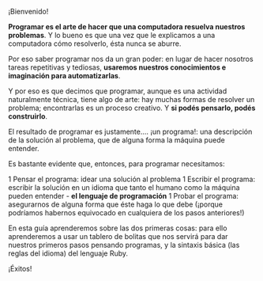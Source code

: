 ¡Bienvenido!

**Programar es el arte de hacer que una computadora resuelva nuestros problemas**. Y lo bueno es que una vez que le explicamos a una computadora cómo resolverlo, ésta nunca se aburre.

Por eso saber programar nos da un gran poder: en lugar de hacer nosotros tareas repetitivas y tediosas, **usaremos nuestros conocimientos e imaginación  para automatizarlas**.

Y por eso es que decimos que programar, aunque es una actividad naturalmente técnica, tiene algo de arte: hay muchas formas de resolver un problema; encontrarlas es un proceso creativo. Y **si podés pensarlo, podés construirlo**.

El resultado de programar es justamente.... ¡un programa!: una descripción de la solución al problema, que de alguna forma la máquina puede entender.

Es bastante evidente que, entonces, para programar necesitamos:

1 Pensar el programa: idear una solución al problema
1 Escribir el programa: escribir la solución en un idioma que tanto el humano como la máquina pueden entender - **el lenguaje de programación**
1 Probar el programa: asegurarnos de alguna forma que éste haga lo que debe (¡porque podríamos habernos equivocado en cualquiera de los pasos anteriores!)

En esta guía aprenderemos sobre las dos primeras cosas: para ello aprenderemos a usar un tablero de bolitas que nos servirá para dar nuestros primeros pasos pensando programas, y la sintaxis básica (las reglas del idioma) del lenguaje Ruby.


¡Éxitos!